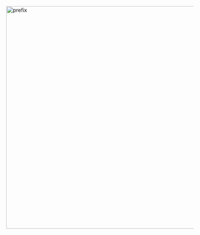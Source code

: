 <img width="597" alt="prefix" src="https://user-images.githubusercontent.com/67862423/229196028-b3bbab41-1a22-4273-b4d1-6f258849adea.png">
